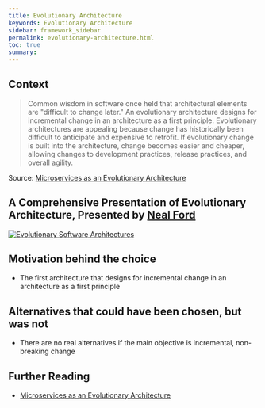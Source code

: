 ```yaml
---
title: Evolutionary Architecture
keywords: Evolutionary Architecture
sidebar: framework_sidebar
permalink: evolutionary-architecture.html
toc: true
summary:
---
```


## Context

> Common wisdom in software once held that architectural elements are "difficult to change later." An evolutionary architecture designs for incremental change in an architecture as a first principle. Evolutionary architectures are appealing because change has historically been difficult to anticipate and expensive to retrofit. If evolutionary change is built into the architecture, change becomes easier and cheaper, allowing changes to development practices, release practices, and overall agility.

Source: [Microservices as an Evolutionary Architecture](https://www.thoughtworks.com/insights/blog/microservices-evolutionary-architecture)

## A Comprehensive Presentation of Evolutionary Architecture, Presented by [Neal Ford](http://nealford.com/)

[![Evolutionary Software Architectures](http://img.youtube.com/vi/SzSZpZI02Jg/0.jpg)](https://www.youtube.com/watch?v=SzSZpZI02Jg)


## Motivation behind the choice
* The first architecture that designs for incremental change in an architecture as a first principle

## Alternatives that could have been chosen, but was not
* There are no real alternatives if the main objective is incremental, non-breaking change

## Further Reading
* [Microservices as an Evolutionary Architecture](https://www.thoughtworks.com/insights/blog/microservices-evolutionary-architecture)
